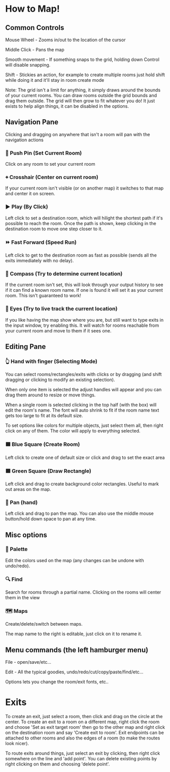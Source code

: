 # How to Map!

## Common Controls

Mouse Wheel - Zooms in/out to the location of the cursor

Middle Click - Pans the map

Smooth movement - If something snaps to the grid, holding down Control will disable snapping. 

Shift - Stickies an action, for example to create multiple rooms just hold shift while doing it and it'll stay in room create mode

Note: The grid isn't a limit for anything, it simply draws around the bounds of your current rooms. You can draw rooms outside the grid bounds and drag them outside. The grid will then grow to fit whatever you do! It just exists to help align things, it can be disabled in the options.

## Navigation Pane

Clicking and dragging on anywhere that isn't a room will pan with the navigation actions

### 📍 Push Pin (Set Current Room)

Click on any room to set your current room

### ⌖ Crosshair (Center on current room)

If your current room isn't visible (or on another map) it switches to that map and center it on screen.

### ▶ Play (By Click)

Left click to set a destination room, which will hilight the shortest path if it's possible to reach the room. Once the path is shown, keep clicking in the destination room to move one step closer to it.

### ⏩ Fast Forward (Speed Run)

Left click to get to the destination room as fast as possible (sends all the exits immediately with no delay).

### 🧭 Compass (Try to determine current location)

If the current room isn't set, this will look through your output history to see if it can find a known room name. If one is found it will set it as your current room. This isn't guaranteed to work!

### 👀 Eyes (Try to live track the current location)

If you like having the map show where you are, but still want to type exits in the input window, try enabling this. It will watch for rooms reachable from your current room and move to them if it sees one.

## Editing Pane

### 👆 Hand with finger (Selecting Mode)

You can select rooms/rectangles/exits with clicks or by dragging (and shift dragging or clicking to modify an existing selection).

When only one item is selected the adjust handles will appear and you can drag them around to resize or move things.

When a single room is selected clicking in the top half (with the box) will edit the room's name. The font will auto shrink to fit if the room name text gets too large to fit at its default size.

To set options like colors for multiple objects, just select them all, then right click on any of them. The color will apply to everything selected.

### 🟦 Blue Square (Create Room)

Left click to create one of default size or click and drag to set the exact area

### 🟩 Green Square (Draw Rectangle)

Left click and drag to create background color rectangles. Useful to mark out areas on the map.

### 🤚 Pan (hand)

Left click and drag to pan the map. You can also use the middle mouse button/hold down space to pan at any time.

## Misc options

### 🎨 Palette

Edit the colors used on the map (any changes can be undone with undo/redo).

### 🔍 Find

Search for rooms through a partial name. Clicking on the rooms will center them in the view

### 🗺 Maps

Create/delete/switch between maps.

The map name to the right is editable, just click on it to rename it.

## Menu commands (the left hamburger menu)

File -  open/save/etc...

Edit - All the typical goodies, undo/redo/cut/copy/paste/find/etc...

Options lets you change the room/exit fonts, etc..

# Exits

To create an exit, just select a room, then click and drag on the circle at the center. To create an exit to a room on a different map, right click the room and choose 'Set as exit target room' then go to the other map and right click on the destination room and say 'Create exit to room'. Exit endpoints can be attached to other rooms and also the edges of a room (to make the routes look nicer).

To route exits around things, just select an exit by clicking, then right click somewhere on the line and 'add point'. You can delete existing points by right clicking on them and choosing 'delete point'.
